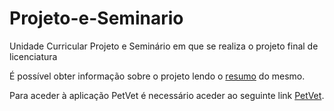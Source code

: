 # Projeto-e-Seminario
Unidade Curricular Projeto e Seminário em que se realiza o projeto final de licenciatura

É possível obter informação sobre o projeto lendo o [resumo](https://github.com/JoaoLeitao/Projeto-e-Seminario/wiki/Resumo) do mesmo.

Para aceder à aplicação PetVet é necessário aceder ao seguinte link [PetVet](https://40602-41510.outsystemscloud.com/PetVet/Home.aspx?_ts=636698401829305897).
